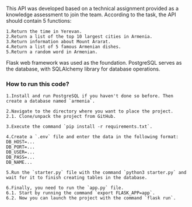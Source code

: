 This API was developed based on a technical assignment provided as a knowledge assessment to join the team. According to the task, the API should contain 5 functions:

    1.Return the time in Yerevan.
    2.Return a list of the top 10 largest cities in Armenia.
    3.Return information about Mount Ararat.
    4.Return a list of 5 famous Armenian dishes.
    5.Return a random word in Armenian.

Flask web framework was used as the foundation. PostgreSQL serves as the database, with SQLAlchemy library for database operations.

### How to run this code?

    1.Install and run PostgreSQL if you haven't done so before. Then create a database named `armenia`.

    2.Navigate to the directory where you want to place the project.
    2.1. Clone/unpack the project from GitHub.

    3.Execute the command `pip install -r requirements.txt`.

    4.Create a `.env` file and enter the data in the following format:
    DB_HOST=...
    DB_PORT=...
    DB_USER=...
    DB_PASS=...
    DB_NAME...

    5.Run the `starter.py` file with the command `python3 starter.py` and wait for it to finish creating tables in the database.

    6.Finally, you need to run the `app.py` file.
    6.1. Start by running the command `export FLASK_APP=app`.
    6.2. Now you can launch the project with the command `flask run`.
